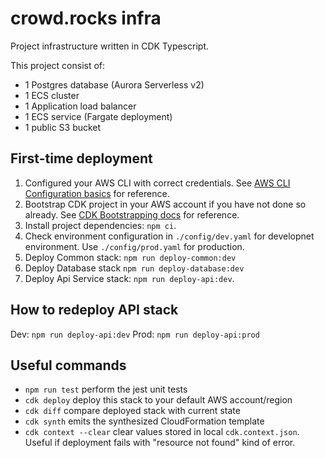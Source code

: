# crowd.rocks infra

Project infrastructure written in CDK Typescript.

This project consist of:

- 1 Postgres database (Aurora Serverless v2)
- 1 ECS cluster
- 1 Application load balancer
- 1 ECS service (Fargate deployment)
- 1 public S3 bucket

## First-time deployment

1. Configured your AWS CLI with correct credentials. See [AWS CLI Configuration basics](https://docs.aws.amazon.com/cli/latest/userguide/cli-configure-quickstart.html) for reference.
2. Bootstrap CDK project in your AWS account if you have not done so already. See [CDK Bootstrapping docs](https://docs.aws.amazon.com/cdk/v2/guide/bootstrapping.html) for reference.
3. Install project dependencies: `npm ci`.
4. Check environment configuration in `./config/dev.yaml` for developnet environment. Use `./config/prod.yaml` for production.
5. Deploy Common stack: `npm run deploy-common:dev`
6. Deploy Database stack `npm run deploy-database:dev`
7. Deploy Api Service stack: `npm run deploy-api:dev`.

## How to redeploy API stack

Dev: `npm run deploy-api:dev`
Prod: `npm run deploy-api:prod`

## Useful commands

- `npm run test` perform the jest unit tests
- `cdk deploy` deploy this stack to your default AWS account/region
- `cdk diff` compare deployed stack with current state
- `cdk synth` emits the synthesized CloudFormation template
- `cdk context --clear` clear values stored in local `cdk.context.json`. Useful if deployment fails with "resource not found" kind of error.
